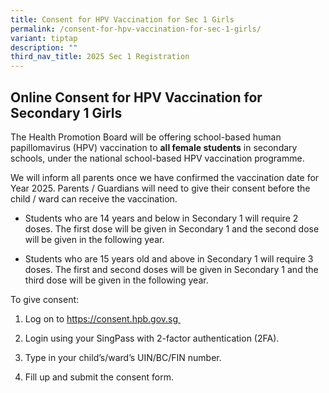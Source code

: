 ```yaml
---
title: Consent for HPV Vaccination for Sec 1 Girls
permalink: /consent-for-hpv-vaccination-for-sec-1-girls/
variant: tiptap
description: ""
third_nav_title: 2025 Sec 1 Registration
---
```

<h2>Online Consent for HPV Vaccination for Secondary 1 Girls</h2>
<p>The Health Promotion Board will be offering school-based human papillomavirus
(HPV) vaccination to <strong>all female students</strong> in secondary schools,
under the national school-based HPV vaccination programme.&nbsp;&nbsp;</p>
<p>We will inform all parents once we have confirmed the vaccination date
for Year 2025. Parents / Guardians will need to give their consent before
the child / ward can receive the vaccination.&nbsp;&nbsp;</p>
<ul>
<li>
<p>Students who are 14 years and below in Secondary 1 will require 2 doses.
The first dose will be given in Secondary 1 and the second dose will be
given in the following year.&nbsp;</p>
</li>
</ul>
<ul>
<li>
<p>Students who are 15 years old and above in Secondary 1 will require 3
doses. The first and second doses will be given in Secondary 1 and the
third dose will be given in the following year.&nbsp;&nbsp;</p>
</li>
</ul>
<p>To give consent:&nbsp;</p>
<ol data-tight="true" class="tight">
<li>
<p>Log on to <a href="https://consent.hpb.gov.sg/" rel="noopener noreferrer nofollow" target="_blank">https://consent.hpb.gov.sg&nbsp;</a>
</p>
</li>
<li>
<p>Login using your SingPass with 2-factor authentication (2FA).&nbsp;</p>
</li>
<li>
<p>Type in your child’s/ward’s UIN/BC/FIN number.&nbsp;</p>
</li>
<li>
<p>Fill up and submit the consent form.&nbsp;&nbsp;</p>
</li>
</ol>
<p></p>